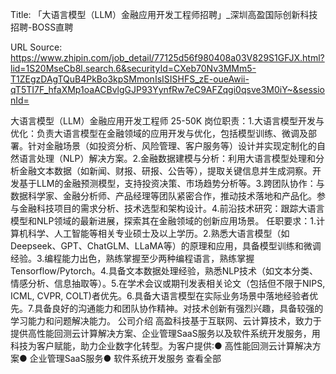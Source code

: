 Title: 「大语言模型（LLM）金融应用开发工程师招聘」_深圳高盈国际创新科技招聘-BOSS直聘

URL Source: https://www.zhipin.com/job_detail/77125d56f980408a03V829S1GFJX.html?lid=1S20MseCb8l.search.6&securityId=CXeb70Nv3MMm5-T1ZEgzDAgTQuB4PkBo3kpSMmonIsISISHFS_zE-oueAwii-qT5TI7F_hfaXMp1oaACBvlgGJP93YynfRw7eC9AFZqgi0qsve3M0iY~&sessionId=

大语言模型（LLM）金融应用开发工程师  25-50K
岗位职责：1.大语言模型开发与优化：负责大语言模型在金融领域的应用开发与优化，包括模型训练、微调及部署。针对金融场景（如投资分析、风险管理、客户服务等）设计并实现定制化的自然语言处理（NLP）解决方案。2.金融数据建模与分析：利用大语言模型处理和分析金融文本数据（如新闻、财报、研报、公告等），提取关键信息并生成洞察。开发基于LLM的金融预测模型，支持投资决策、市场趋势分析等。3.跨团队协作：与数据科学家、金融分析师、产品经理等团队紧密合作，推动技术落地和产品化。参与金融科技项目的需求分析、技术选型和架构设计。4.前沿技术研究：跟踪大语言模型和NLP领域的最新进展，探索其在金融领域的创新应用场景。        任职要求：1.计算机科学、人工智能等相关专业硕士及以上学历。2.熟悉大语言模型（如Deepseek、GPT、ChatGLM、LLaMA等）的原理和应用，具备模型训练和微调经验。3.编程能力出色，熟练掌握至少两种编程语言，熟练掌握Tensorflow/Pytorch。4.具备文本数据处理经验，熟悉NLP技术（如文本分类、情感分析、信息抽取等）。5.在学术会议或期刊发表相关论文（包括但不限于NIPS, ICML, CVPR, COLT)者优先。6.具备大语言模型在实际业务场景中落地经验者优先。7.具备良好的沟通能力和团队协作精神。对技术创新有强烈兴趣，具备较强的学习能力和问题解决能力。
公司介绍
高盈科技基于互联网、云计算技术，致力于提供高性能回测云计算解决方案、企业管理SaaS服务以及软件系统开发服务，用科技为客户赋能，助力企业数字化转型。为客户提供:● 高性能回测云计算解决方案● 企业管理SaaS服务● 软件系统开发服务
                                        查看全部